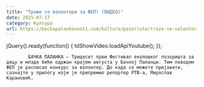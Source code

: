 ```yaml
---
title: "Траже се волонтери за ФЕП! (ВИДЕО)"
date: 2025-07-17
category: Култура
url: https://backapalankavesti.com/kultura/pozoriste/traze-se-volonteri-za-fep-video/
---
```


jQuery().ready(function() {
                            tdShowVideo.loadApiYoutube(); 
                        });
                        
                    
            БАЧКА ПАЛАНКА – Тридесет први Фестивал еколошког позоришта за децу и младе биће одржан крајем августа у Бачкој Паланци. Тим поводом ФЕП је расписао конкурс за волонтер. До када се можете пријавити, сазнајте у прилогу који је припремио репортер РТВ-а, Мирослав Карановић.
